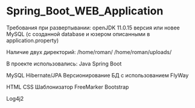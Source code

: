 # Spring_Boot_WEB_Application


Требования при развертывании:
openJDK 11.0.15 версия или новее
MySQL (с созданной database и юзером описанными в application.property)

Наличие двух директорий:
/home/roman/
/home/roman/uploads/


В проекте использовались:
Java 
Spring Boot

MySQL
Hibernate/JPA
Версионирование БД с использованием FlyWay

HTML
CSS
Шаблонизатор FreeMarker
Bootstrap

Log4j2



